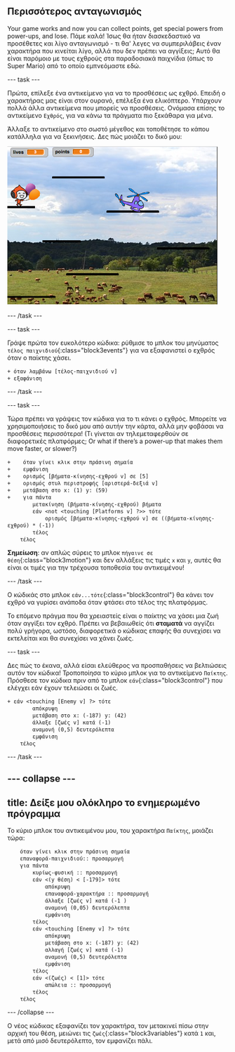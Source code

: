 ## Περισσότερος ανταγωνισμός

Your game works and now you can collect points, get special powers from power-ups, and lose. Πάμε καλά! Ίσως θα ήταν διασκεδαστικό να προσέθετες και λίγο ανταγωνισμό - τι θα' λεγες να συμπεριλάβεις έναν χαρακτήρα που κινείται λίγο, αλλά που δεν πρέπει να αγγίξεις; Αυτό θα είναι παρόμοιο με τους εχθρούς στα παραδοσιακά παιχνίδια \(όπως το Super Mario\) από το οποίο εμπνεόμαστε εδώ.

--- task ---

Πρώτα, επίλεξε ένα αντικείμενο για να το προσθέσεις ως εχθρό. Επειδή ο χαρακτήρας μας είναι στον ουρανό, επέλεξα ένα ελικόπτερο. Υπάρχουν πολλά άλλα αντικείμενα που μπορείς να προσθέσεις. Ονόμασα επίσης το αντικείμενο `Εχθρός`, για να κάνω τα πράγματα πιο ξεκάθαρα για μένα.

Άλλαξε το αντικείμενο στο σωστό μέγεθος και τοποθέτησε το κάπου κατάλληλα για να ξεκινήσεις. Δες πώς μοιάζει το δικό μου:

![Το αντικείμενο εχθρικού ελικοπτέρου](images/enemySprite.png)

--- /task ---

--- task ---

Γράψε πρώτα τον ευκολότερο κώδικα: ρύθμισε το μπλοκ του μηνύματος `τέλος παιχνιδιού`{:class="block3events"} για να εξαφανιστεί ο εχθρός όταν ο παίκτης χάσει.

```blocks3
+ όταν λαμβάνω [τέλος-παιχνιδιού v]
+ εξαφάνιση
```

--- /task ---

--- task ---

Τώρα πρέπει να γράψεις τον κώδικα για το τι κάνει ο εχθρός. Μπορείτε να χρησιμοποιήσεις το δικό μου από αυτήν την κάρτα, αλλά μην φοβάσαι να προσθέσεις περισσότερα! (Τι γίνεται αν τηλεμεταφερθούν σε διαφορετικές πλατφόρμες; Or what if there’s a power-up that makes them move faster, or slower?)

```blocks3
+    όταν γίνει κλικ στην πράσινη σημαία
+    εμφάνιση
+    ορισμός [βήματα-κίνησης-εχθρού v] σε [5]
+    ορισμός στυλ περιστροφής [αριστερά-δεξιά v]
+    μετάβαση στο x: (1) y: (59)
+    για πάντα
        μετακίνηση (βήματα-κίνησης-εχθρού) βήματα
        εάν <not <touching [Platforms v] ?>> τότε
            ορισμός [βήματα-κίνησης-εχθρού v] σε ((βήματα-κίνησης-εχθρού) * (-1))
        τέλος
    τέλος
```

**Σημείωση**: αν απλώς σύρεις το μπλοκ `πήγαινε σε θέση`{:class="block3motion"} και δεν αλλάξεις τις τιμές `x` και `y`, αυτές θα είναι οι τιμές για την τρέχουσα τοποθεσία του αντικειμένου!

--- /task ---

Ο κώδικάς στο μπλοκ `εάν...τότε`{:class="block3control"} θα κάνει τον εχθρό να γυρίσει ανάποδα όταν φτάσει στο τέλος της πλατφόρμας.

Το επόμενο πράγμα που θα χρειαστείς είναι ο παίκτης να χάσει μια ζωή όταν αγγίξει τον εχθρό. Πρέπει να βεβαιωθείς ότι **σταματά** να αγγίζει πολύ γρήγορα, ωστόσο, διαφορετικά ο κώδικας επαφής θα συνεχίσει να εκτελείται και θα συνεχίσει να χάνει ζωές.

--- task ---

Δες πώς το έκανα, αλλά είσαι ελεύθερος να προσπαθήσεις να βελτιώσεις αυτόν τον κώδικα! Τροποποίησα το κύριο μπλοκ για το αντικείμενο `Παίκτης`. Πρόσθεσε τον κώδικα πριν από το μπλοκ `εάν`{:class="block3control"} που ελέγχει εάν έχουν τελειώσει οι ζωές.

```blocks3
+ εάν <touching [Enemy v] ?> τότε
        απόκρυψη
        μετάβαση στο x: (-187) y: (42)
        άλλαξε [ζωές v] κατά (-1)
        αναμονή (0,5) δευτερόλεπτα
        εμφάνιση
    τέλος
```

--- /task ---

--- collapse ---
---
title: Δείξε μου ολόκληρο το ενημερωμένο πρόγραμμα
---

Το κύριο μπλοκ του αντικειμένου μου, του χαρακτήρα `Παίκτης`, μοιάζει τώρα:

```blocks3
    όταν γίνει κλικ στην πράσινη σημαία
    επαναφορά-παιχνιδιού:: προσαρμογή
    για πάντα
        κυρίως-φυσική :: προσαρμογή
        εάν <(y θέση) < [-179]> τότε
            απόκρυψη
            επαναφορά-χαρακτήρα :: προσαρμογή
            άλλαξε [ζωές v] κατά (-1 )
            αναμονή (0,05) δευτερόλεπτα
            εμφάνιση
        τέλος
        εάν <touching [Enemy v] ?> τότε
            απόκρυψη
            μετάβαση στο x: (-187) y: (42)
            αλλαγή [ζωές v] κατά (-1)
            αναμονή (0,5) δευτερόλεπτα
            εμφάνιση
        τέλος
        εάν <(ζωές) < [1]> τότε
            απώλεια :: προσαρμογή
        τέλος
    τέλος
```

--- /collapse ---

Ο νέος κώδικας εξαφανίζει τον χαρακτήρα, τον μετακινεί πίσω στην αρχική του θέση, μειώνει τις `ζωές`{:class="block3variables"} κατά `1` και, μετά από μισό δευτερόλεπτο, τον εμφανίζει πάλι.
